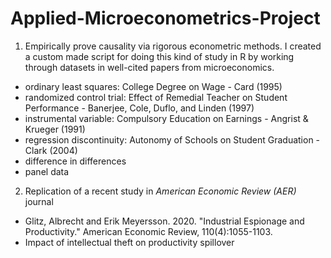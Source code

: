 # Applied-Microeconometrics-Project

1. Empirically prove causality via rigorous econometric methods. I created a custom made script for doing this kind of study in R by working through datasets in well-cited papers from microeconomics.

- ordinary least squares: College Degree on Wage - Card (1995)
- randomized control trial: Effect of Remedial Teacher on Student Performance - Banerjee, Cole, Duflo, and Linden (1997)
- instrumental variable: Compulsory Education on Earnings - Angrist & Krueger (1991)
- regression discontinuity: Autonomy of Schools on Student Graduation - Clark (2004)
- difference in differences
- panel data

2. Replication of a recent study in *American Economic Review (AER)* journal

- Glitz, Albrecht and Erik Meyersson. 2020. "Industrial Espionage and Productivity." American Economic Review, 110(4):1055-1103.
- Impact of intellectual theft on productivity spillover

